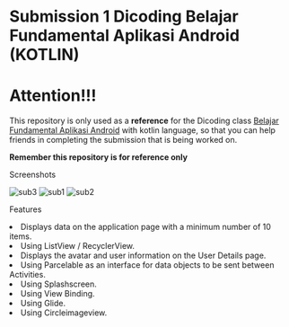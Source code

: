 # Submission 1 Dicoding Belajar Fundamental Aplikasi Android (KOTLIN)
# Attention!!!


This repository is only used as a <b>reference</b> for the Dicoding class <a href="https://www.dicoding.com/academies/14">Belajar Fundamental Aplikasi Android</a> 
with kotlin language, 
so that you can help friends in completing the submission that is being worked on.

<b>Remember this repository is for reference only</b>

Screenshots

![sub3](https://user-images.githubusercontent.com/54896129/105577967-852e5c00-5daf-11eb-9f8b-b2450cbaee72.JPG) ![sub1](https://user-images.githubusercontent.com/54896129/105577958-734cb900-5daf-11eb-96db-da89b5b95c79.JPG) ![sub2](https://user-images.githubusercontent.com/54896129/105577969-895a7980-5daf-11eb-9c2c-9c42b8899eba.JPG)

Features
<li>Displays data on the application page with a minimum number of 10 items.</li>
<li>Using ListView / RecyclerView.</li>
<li>Displays the avatar and user information on the User Details page.</li>
<li>Using Parcelable as an interface for data objects to be sent between Activities.</li>
<li>Using Splashscreen.</li>
<li>Using View Binding.</li>
<li>Using Glide.</li>
<li>Using Circleimageview.</li>
